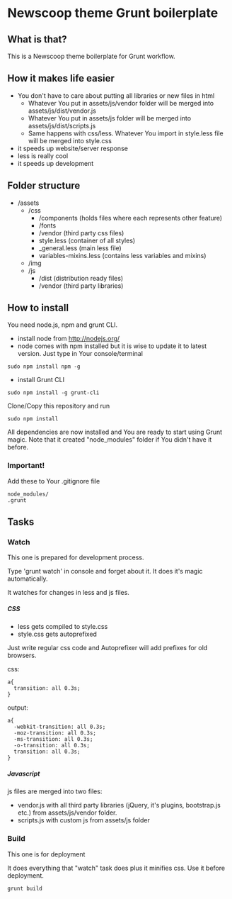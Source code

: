 # Newscoop theme Grunt boilerplate

## What is that?

This is a Newscoop theme boilerplate for Grunt workflow.

## How it makes life easier

- You don't have to care about putting all libraries or new files in html
  - Whatever You put in assets/js/vendor folder will be merged into assets/js/dist/vendor.js
  - Whatever You put in assets/js folder will be merged into assets/js/dist/scripts.js
  - Same happens with css/less. Whatever You import in style.less file will be merged into style.css
- it speeds up website/server response
- less is really cool
- it speeds up development



## Folder structure

- /assets
  - /css
    - /components (holds files where each represents other feature)
    - /fonts
    - /vendor (third party css files)
    - style.less (container of all styles)
    - _general.less (main less file)
    - variables-mixins.less (contains less variables and mixins)
  - /img
  - /js
    - /dist (distribution ready files)
    - /vendor (third party libraries)


## How to install
You need node.js, npm and grunt CLI.

- install node from http://nodejs.org/
- node comes with npm installed but it is wise to update it to latest version.
Just type in Your console/terminal
```
sudo npm install npm -g
```

- install Grunt CLI
```
sudo npm install -g grunt-cli
```


Clone/Copy this repository and run
```
sudo npm install
```
All dependencies are now installed and You are ready to start using Grunt magic.
Note that it created "node_modules" folder if You didn't have it before.

### Important!

Add these to Your .gitignore file
```
node_modules/
.grunt
```

## Tasks

### Watch
This one is prepared for development process.

Type 'grunt watch' in console and forget about it. It does it's magic automatically.

It watches for changes in less and js files.

##### CSS

- less gets compiled to style.css
- style.css gets autoprefixed

Just write regular css code and Autoprefixer will add prefixes for old browsers.

css:
```
a{
  transition: all 0.3s;
}
```
output:
```
a{
  -webkit-transition: all 0.3s;
  -moz-transition: all 0.3s;
  -ms-transition: all 0.3s;
  -o-transition: all 0.3s;
  transition: all 0.3s;
}
```


##### Javascript

js files are merged into two files:
- vendor.js with all third party libraries (jQuery, it's plugins, bootstrap.js etc.) from assets/js/vendor folder.
- scripts.js with custom js from assets/js folder

### Build

This one is for deployment

It does everything that "watch" task does plus it minifies css.
Use it before deployment.


```
grunt build
```

